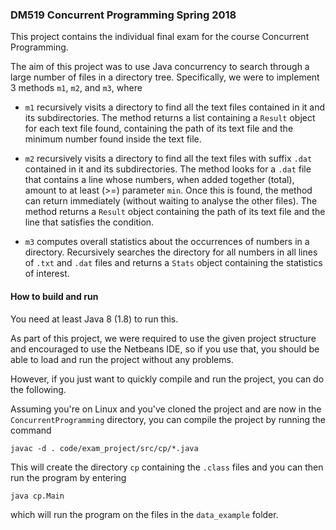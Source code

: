 ### DM519 Concurrent Programming Spring 2018

This project contains the individual final exam for the course Concurrent Programming.

The aim of this project was to use Java concurrency to search through a large number of files in a directory tree. Specifically, we were to implement 3 methods `m1`, `m2`, and `m3`, where

- `m1` recursively visits a directory to find all the text files contained in it and its subdirectories. The method returns a list containing a `Result` object for each text file found, containing the path of its text file and the minimum number found inside the text file.

- `m2` recursively visits a directory to find all the text files with suffix `.dat` contained in it and its subdirectories. The method looks for a `.dat` file that contains a line whose numbers, when added together (total), amount to at least (>=) parameter `min`. Once this is found, the method can return immediately (without waiting to analyse the other files). The method returns a `Result` object containing the path of its text file and the line that satisfies the condition.

- `m3` computes overall statistics about the occurrences of numbers in a directory. Recursively searches the directory for all numbers in all lines of `.txt` and `.dat` files and returns a `Stats` object containing the statistics of interest.

#### How to build and run

You need at least Java 8 (1.8) to run this.

As part of this project, we were required to use the given project structure and encouraged to use the Netbeans IDE, so if you use that, you should be able to load and run the project without any problems.

However, if you just want to quickly compile and run the project, you can do the following.

Assuming you're on Linux and you've cloned the project and are now in the `ConcurrentProgramming` directory, you can compile the project by running the command

```javac -d . code/exam_project/src/cp/*.java```

This will create the directory `cp` containing the `.class` files and you can then run the program by entering

```java cp.Main```

which will run the program on the files in the `data_example` folder.
